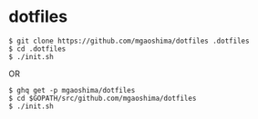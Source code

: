 dotfiles
===

```
$ git clone https://github.com/mgaoshima/dotfiles .dotfiles
$ cd .dotfiles
$ ./init.sh
```

OR

```
$ ghq get -p mgaoshima/dotfiles
$ cd $GOPATH/src/github.com/mgaoshima/dotfiles
$ ./init.sh
```

